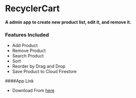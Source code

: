 # RecyclerCart
**A admin app to create new product list, edit it, and remove it.**

### Features Included
* Add Product
* Remove Product
* Search Product
* Sort
* Reorder by Drag and Drop
* Save Product to Cloud Firestore

####App Link
* Download From [here](https://github.com/Jitendrap1702/RecyclerCart/releases/download/Latest/Admin1.apk) 
